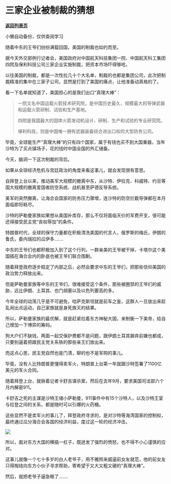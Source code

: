 # 三家企业被制裁的猜想

[**返回列表页**](/gzh/政事堂2019)

小懒自动备份，仅供查阅学习

随着中东的王爷们纷纷满载回国，美国的制裁也如约而至。

  

据今天外交部例行记者会，美国政府对中国航天科技集团一院、中国航天科工集团四院及保利科技公司三家企业实施制裁，把资本市场吓得够呛。

  

以往美国的制裁，都是一次性拉几十个大名单，制裁的也都是集团公司，此次把制裁精准的集中在三家子公司，显然是打到了美国的痛点，让他准备动真格的了。  

  

看一下名单就知道了，美国担心的是我们出口“真理大棒”：

> 一院又名中国运载火箭技术研究院，是中国历史最久、规模最大的导弹武器和运载火箭研制、试验和生产基地。
>
>  
>
>
> 四院是我国最大的固体火箭发动机设计、研制、生产和试验的专业研究院。
>
>  
>
>
> 保利科技，则是中国唯一拥有武器装备综合进出口权的大型防务公司。

  

毕竟，全球能生产“真理大棒”的只有四个国家，属于有钱也买不到大国重器，当年沙特为了买点镇场子，花的钱时中国全国的外汇储备。

  

今天，脑洞一下这次制裁的背后。  

  

如果从全球经济危机与宫廷政治的角度来看这事儿，就会发现很有意思。  

  

自拜登上台以来，推动美军大规模的撤离中东，从沙特、伊拉克、科威特、约旦等国大规模的撤离爱国者防空系统、战机甚至萨德反导系统。  

  

美军的突然撤离，让海合会国家的防务压力骤增，连沙特的防空拦截导弹都在本月面临即将耗尽。

  

沙特的萨勒曼家族如果想从美国补库存，那么不仅将面临天价的军费开支，很可能还得接受民主党“丧权辱加”的条件。  

  

特朗普时代，全球的保守力量都在积极清洗美国的代言人，俄罗斯的梅氏，伊朗的鲁氏，委内瑞拉的瓜伊多.......

  

中东的王爷们也都积极加入到了这个行列，一群亲美的王爷被干掉，卡塔尔这个美国插在海合会内的卧底也被王爷们联合围剿。

  

随着拜登政府逐步稳定了内部之后，必然会要求中东的王爷们，把那些信仰美国的政治势力释放出来。  

  

但是萨勒曼家族等中东的王爷们，很难接受这个条件，那些被圈禁的王爷们的威胁，远比伊朗、土耳其、也门胡塞以及以色列要高的多。  

  

今年全球的动荡几乎是不可避免，哈萨克斯坦就是前车之鉴，这群人一旦放出来趁乱闹出点运动，自己家族就是身死族灭的结果。

  

所以，萨勒曼家族的最优解，就是赶紧拉着东方神秘大国，来制衡一下美帝，给自己增加一下博弈的筹码。

  

狗大户们不缺钱，两面一起交保护费都不是问题，跟伊朗土耳其摒弃前嫌也都成，只要别逼着把跟民主党关系铁的那些亲王们放出来。

  

而这点心思，民主党自然也是门清，聊的也不是军购的事儿。

  

毕竟，没有人比特朗普更懂得卖军火，特朗普上台第一年就跟沙特签署了1100亿美元的军火合同。

  

随着拜登上台，就揪着记者卡舒吉谋杀案，然后在去年9月，要求美国司法部六个月内解密911。

  

卡舒吉之死的主谋是沙特王储小萨勒曼，911事件中有15个沙特人，以及沙特王室与拉登之间的关系，都是随时可以引爆的火药桶。

  

这些显然不是卖军火的事儿了，拜登政府寻求的，是对沙特等海湾国家的控制权，最终通过瓜分海合会各国的经济利益，度过这一轮的经济冲击。

  

![](https://mmbiz.qpic.cn/mmbiz_jpg/rxhS23yu8cPUt5QKwt4mXgv6A939S06gTxGNATM1l72cZrhHXVvNbbv2pRqTTZeUricza2SZmxVtrPdtLu2349Q/640?wx_fmt=jpeg)

  

所以，面对东方大国的横插一杠子，既迸发了强烈的愤怒，也不得不小心谨慎的应对。

  

这事儿就像一个七十多岁的白人老爷子，用不雅照来威逼前女友就范，他的前女友只得掏钱向东方小伙子寻求帮助，寄希望于又大又粗又硬的“真理大棒”。

  

然后，就把老爷子逼急眼了.......

  

